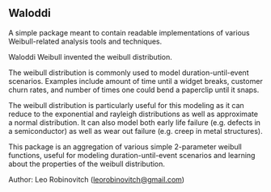 Waloddi
-------

A simple package meant to contain readable implementations of various Weibull-related analysis tools and techniques.

Waloddi Weibull invented the weibull distribution.

The weibull distribution is commonly used to model duration-until-event scenarios.
Examples include amount of time until a widget breaks, customer churn rates, and
number of times one could bend a paperclip until it snaps.

The weibull distribution is particularly useful for this modeling as it can
reduce to the exponential and rayleigh distributions as well as approximate
a normal distribution. It can also model both early life failure (e.g. defects
in a semiconductor) as well as wear out failure (e.g. creep in metal structures).

This package is an aggregation of various simple 2-parameter weibull functions,
useful for modeling duration-until-event scenarios and learning about the
properties of the weibull distribution.

Author: Leo Robinovitch (leorobinovitch@gmail.com)